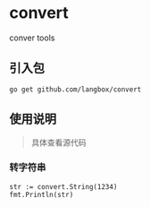 # convert
conver tools

## 引入包

```
go get github.com/langbox/convert
```

## 使用说明

> 具体查看源代码

### 转字符串

```
str := convert.String(1234)
fmt.Println(str)
```